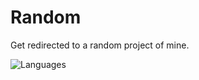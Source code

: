 # Random
Get redirected to a random project of mine.

![Languages](https://skillicons.dev/icons?i=html,js)
